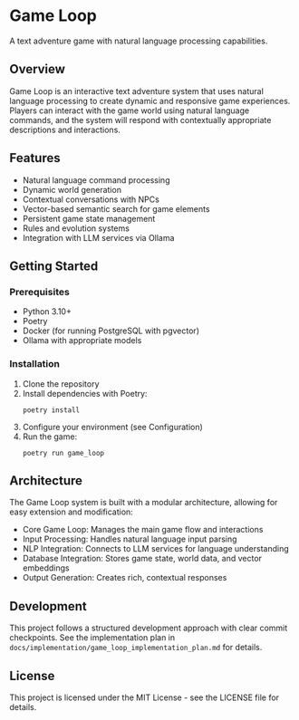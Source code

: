 # Game Loop

A text adventure game with natural language processing capabilities.

## Overview

Game Loop is an interactive text adventure system that uses natural language processing to create dynamic and responsive game experiences. Players can interact with the game world using natural language commands, and the system will respond with contextually appropriate descriptions and interactions.

## Features

- Natural language command processing
- Dynamic world generation
- Contextual conversations with NPCs
- Vector-based semantic search for game elements
- Persistent game state management
- Rules and evolution systems
- Integration with LLM services via Ollama

## Getting Started

### Prerequisites

- Python 3.10+
- Poetry
- Docker (for running PostgreSQL with pgvector)
- Ollama with appropriate models

### Installation

1. Clone the repository
2. Install dependencies with Poetry:
   ```
   poetry install
   ```
3. Configure your environment (see Configuration)
4. Run the game:
   ```
   poetry run game_loop
   ```

## Architecture

The Game Loop system is built with a modular architecture, allowing for easy extension and modification:

- Core Game Loop: Manages the main game flow and interactions
- Input Processing: Handles natural language input parsing
- NLP Integration: Connects to LLM services for language understanding
- Database Integration: Stores game state, world data, and vector embeddings
- Output Generation: Creates rich, contextual responses

## Development

This project follows a structured development approach with clear commit checkpoints. See the implementation plan in `docs/implementation/game_loop_implementation_plan.md` for details.

## License

This project is licensed under the MIT License - see the LICENSE file for details.
